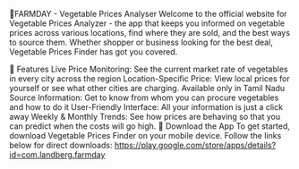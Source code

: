 🥦FARMDAY - Vegetable Prices Analyser 
Welcome to the official website for Vegetable Prices Analyzer - the app that keeps you informed on vegetable prices across various locations, find where they are sold, and the best ways to source them. Whether shopper or business looking for the best deal, Vegetable Prices Finder has got you covered.

🌟 Features
Live Price Monitoring: See the current market rate of vegetables in every city across the region
Location-Specific Price: View local prices for yourself or see what other cities are charging. Available only in Tamil Nadu
Source Information: Get to know from whom you can procure vegetables and how to do it
User-Friendly Interface: All your information is just a click away
Weekly & Monthly Trends: See how prices are behaving so that you can predict when the costs will go high.
📲 Download the App
To get started, download Vegetable Prices Finder on your mobile device. 
Follow the links below for direct downloads: https://play.google.com/store/apps/details?id=com.landberg.farmday

